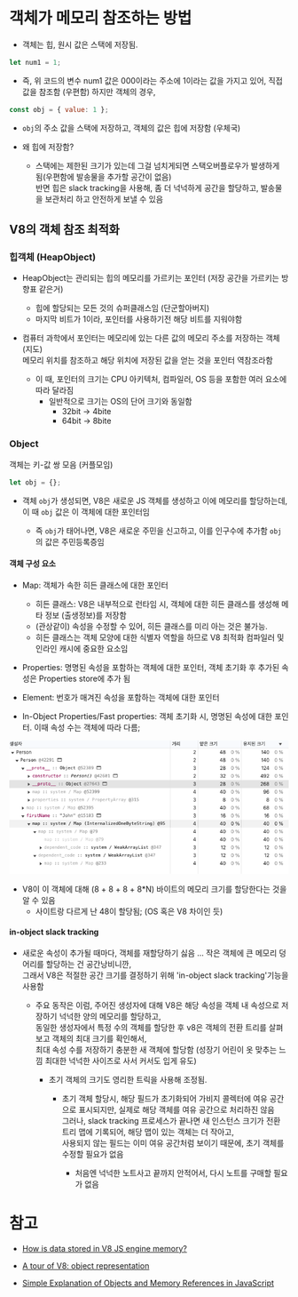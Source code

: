 # 객체가 메모리 참조하는 방법

- 객체는 힙, 원시 값은 스택에 저장됨.

```js
let num1 = 1;
```

- 즉, 위 코드의 변수 num1 값은 000이라는 주소에 1이라는 값을 가지고 있어, 직접 값을 참조함 (우편함)
  하지만 객체의 경우,

```js
const obj = { value: 1 };
```

- `obj`의 주소 값을 스택에 저장하고, 객체의 값은 힙에 저장함 (우체국)

- 왜 힙에 저장함?

  - 스택에는 제한된 크기가 있는데 그걸 넘치게되면 스택오버플로우가 발생하게 됨(우편함에 발송물을 추가할 공간이 없음)  
    반면 힙은 slack tracking을 사용해, 좀 더 넉넉하게 공간을 할당하고, 발송물을 보관처리 하고 안전하게 보낼 수 있음

## V8의 객체 참조 최적화

### 힙객체 (HeapObject)

- HeapObject는 관리되는 힙의 메모리를 가르키는 포인터 (저장 공간을 가르키는 방향표 같은거)

  - 힙에 할당되는 모든 것의 슈퍼클래스임 (단군할아버지)
  - 마지막 비트가 1이라, 포인터를 사용하기전 해당 비트를 지워야함

- 컴퓨터 과학에서 포인터는 메모리에 있는 다른 값의 메모리 주소를 저장하는 객체 (지도)  
  메모리 위치를 참조하고 해당 위치에 저장된 값을 얻는 것을 포인터 역참조라함

  - 이 때, 포인터의 크기는 CPU 아키텍처, 컴파일러, OS 등을 포함한 여러 요소에 따라 달라짐
    - 일반적으로 크기는 OS의 단어 크기와 동일함
      - 32bit -> 4bite
      - 64bit -> 8bite

### Object

객체는 키-값 쌍 모음 (커플모임)

```js
let obj = {};
```

- 객체 `obj`가 생성되면, V8은 새로운 JS 객체를 생성하고 이에 메모리를 할당하는데,  
  이 때 `obj` 값은 이 객체에 대한 포인터임

  - 즉 `obj`가 태어나면, V8은 새로운 주민을 신고하고, 이를 인구수에 추가함 `obj`의 값은 주민등록증임

#### 객체 구성 요소

- Map: 객체가 속한 히든 클래스에 대한 포인터

  - 히든 클래스: V8은 내부적으로 런타임 시, 객체에 대한 히든 클래스를 생성해 메타 정보 (출생정보)를 저장함
  - (관상같이) 속성을 수정할 수 있어, 히든 클래스를 미리 아는 것은 불가능.
  - 히든 클래스는 객체 모양에 대한 식별자 역할을 하므로 V8 최적화 컴파일러 및 인라인 캐시에 중요한 요소임

- Properties: 명명된 속성을 포함하는 객체에 대한 포인터, 객체 초기화 후 추가된 속성은 Properties store에 추가 됨
- Element: 번호가 매겨진 속성을 포함하는 객체에 대한 포인터
- In-Object Properties/Fast properties: 객체 초기화 시, 명명된 속성에 대한 포인터. 이때 속성 수는 객체에 따라 다름;

![Object_Memory](./images/스크린샷%202024-08-20%20오전%2010.29.48.png)

- V8이 이 객체에 대해 (8 + 8 + 8 + 8\*N) 바이트의 메모리 크기를 할당한다는 것을 알 수 있음
  - 사이트랑 다르게 난 48이 할당됨; (OS 혹은 V8 차이인 듯)

#### in-object slack tracking

- 새로운 속성이 추가될 때마다, 객체를 재할당하기 싫음 ... 작은 객체에 큰 메모리 덩어리를 할당하는 건 공간낭비니깐,  
  그래서 V8은 적절한 공간 크기를 결정하기 위해 'in-object slack tracking'기능을 사용함

  - 주요 동작은 이럼, 주어진 생성자에 대해 V8은 해당 속성을 객체 내 속성으로 저장하기 넉넉한 양의 메모리를 할당하고,  
    동일한 생성자에서 특정 수의 객체를 할당한 후 v8은 객체의 전환 트리를 살펴보고 객체의 최대 크기를 확인해서,  
    최대 속성 수를 저장하기 충분한 새 객체에 할당함 (성장기 어린이 옷 맞추는 느낌 최대한 넉넉한 사이즈로 사서 커서도 입게 유도)

    - 초기 객체의 크기도 영리한 트릭을 사용해 조정됨.

      - 초기 객체 할당시, 해당 필드가 초기화되어 가비지 콜렉터에 여유 공간으로 표시되지만, 실제로 해당 객체를 여유 공간으로 처리하진 않음  
        그러나, slack tracking 프로세스가 끝나면 새 인스턴스 크기가 전환 트리 맵에 기록되어, 해당 맵이 있는 객체는 더 작아고,  
        사용되지 않는 필드는 이미 여유 공간처럼 보이기 때문에, 초기 객체를 수정할 필요가 없음

        - 처음엔 넉넉한 노트사고 끝까지 안적어서, 다시 노트를 구매할 필요가 없음

# 참고

- [How is data stored in V8 JS engine memory?](https://www.dashlane.com/blog/how-is-data-stored-in-v8-js-engine-memory)

- [A tour of V8: object representation](https://www.jayconrod.com/posts/52/a-tour-of-v8-object-representation)
- [Simple Explanation of Objects and Memory References in JavaScript](https://medium.com/dev-proto/simple-explanation-of-objects-and-memory-references-in-javascript-1b2310c36c31)
